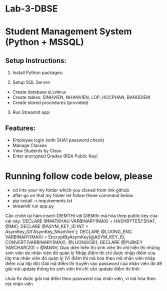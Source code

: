 # Lab-3-DBSE


# Student Management System (Python + MSSQL)

## Setup Instructions:

1. Install Python packages:

2. Setup SQL Server:
- Create database `QLSVNhom`
- Create tables: SINHVIEN, NHANVIEN, LOP, HOCPHAN, BANGDIEM
- Create stored procedures (provided)

3. Run Streamlit app:

## Features:

- Employee login (with SHA1 password check)
- Manage Classes
- View Students by Class
- Enter encrypted Grades (RSA Public Key)


# Running follow code below, please

- cd into your my folder which you cloned from link github
- after go on that my folder let follow these command below
- pip install -r requirements.txt
- streamlit run app.py


Cần chỉnh lại hàm insert-DIEMTHI với DIEMthi mã hóa thep public key của cái này:
  DECLARE @MATKHAU VARBINARY(MAX) = HASHBYTES('SHA1', @MK);
  DECLARE @ASYM_KEY_ID INT = AsymKey_ID('AsymKey_NhanVien');
  DECLARE @LUONG_ENC VARBINARY(MAX) = EncryptByAsymKey(@ASYM_KEY_ID, CONVERT(VARBINARY(MAX), @LUONGCB));
  DECLARE @PUBKEY VARCHAR(20) = @MANV;
Giao diện hiển thị sinh viên thì chỉ hiển thị những sinh viên do nhân viên đó quản lý
Nhập điểm thì chỉ được nhập điểm của lớp mà nhân viên đó quản lý (Vì điểm thi mã hóa theo mã nhân viên nhập điểm của lớp đó)
Giải mã điểm thì truyền vào password của nhân viên đó để giải mã 
update thông tin sinh viên thì chỉ cần update điểm thi thôi

chưa fix được giải mã điểm theo password của nhân viên, vì mã hóa theo mã nhân viên
